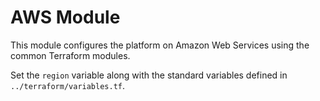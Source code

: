 # AWS Module

This module configures the platform on Amazon Web Services using the common Terraform modules.

Set the `region` variable along with the standard variables defined in `../terraform/variables.tf`.
